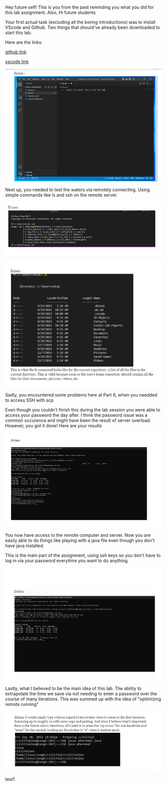 Hey future self! This is you from the past reminding you what you did for this lab assignment. Also, Hi future students

Your first actual task (excluding all the boring introductions) was to install VScode and Github. Two things that should've already been downloaded to start this lab.

Here are the links:

[github link](https://desktop.github.com/)

[vscode link](https://code.visualstudio.com/)


![1](vscode(labreport).png)

Next up, you needed to test the waters via remotely connecting. Using simple commands like ls and ssh on the remote server.

![2](simple%20commands.png)

![3](testing%20ls.png)

Sadly, you encountered some problems here at Part 6, when you needded to access SSH with scp

Even though you couldn't finish this during the lab session you were able to access your password the day after. I think the password issue was a common occurence and might have been the result of server overload. However, you got it done! Here are your results

![4](moving%20files%20ssh%20via%20scp.png)

You now have access to the remote computer and server. Now you are easily able to do things like playing with a java file even though you don't have java installed. 

This is the main part of the assignment, using ssh keys so you don't have to log in via your password everytime you want to do anything.

![5](ssh%20keys.png)

Lastly, what I believed to be the main idea of this lab. The ability to extrapolate the time we save via not needing to enter a password over the course of many iterations. This was summed up with the idea of "optimizing remote running"

![6](optimizing%20remote%20running.png)

test1
